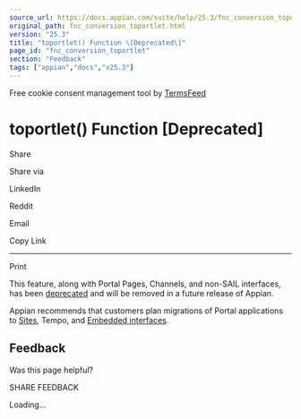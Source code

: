 ```yaml
---
source_url: https://docs.appian.com/suite/help/25.3/fnc_conversion_toportlet.html
original_path: fnc_conversion_toportlet.html
version: "25.3"
title: "toportlet() Function \[Deprecated\]"
page_id: "fnc_conversion_toportlet"
section: "Feedback"
tags: ["appian","docs","v25.3"]
---
```



Free cookie consent management tool by [TermsFeed](https://www.termsfeed.com/)

# toportlet() Function \[Deprecated\]

Share

Share via

LinkedIn

Reddit

Email

Copy Link

* * *

Print

This feature, along with Portal Pages, Channels, and non-SAIL interfaces, has been [deprecated](Deprecated_Features.html) and will be removed in a future release of Appian.

Appian recommends that customers plan migrations of Portal applications to [Sites](Sites.html), Tempo, and [Embedded interfaces](Embedded_Interfaces.html).

## Feedback

Was this page helpful?

SHARE FEEDBACK

Loading...